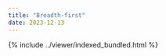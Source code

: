 ```yaml
---
title: "Breadth-first"
date: 2023-12-13
---
```

<html lang="en" dir="ltr">
  <head>
    <meta charset="utf-8">
    <title>Viewer</title>
  </head>
  <body>
    {% include ../viewer/indexed_bundled.html %}
  </body>
</html>